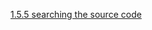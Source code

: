 [1.5.5 searching the source code](/appium/01_ruby_appium_native_ios_automation/05_conclusion/05_searching_the_source_code.md)